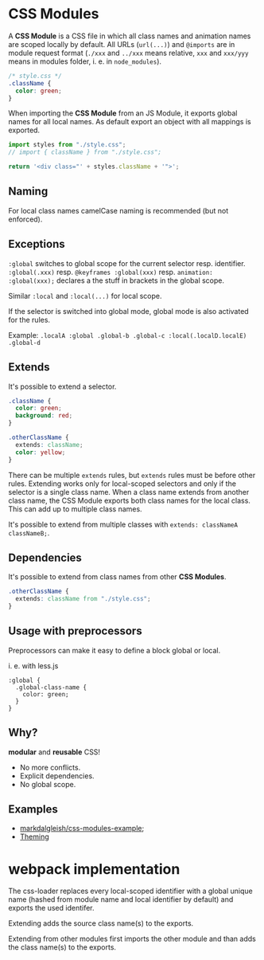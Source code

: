 # CSS Modules

A **CSS Module** is a CSS file in which all class names and animation names are scoped locally by default. All URLs (`url(...)`) and `@imports` are in module request format (`./xxx` and `../xxx` means relative, `xxx` and `xxx/yyy` means in modules folder, i. e. in `node_modules`).

``` css
/* style.css */
.className {
  color: green;
}
```

When importing the **CSS Module** from an JS Module, it exports global names for all local names. As default export an object with all mappings is exported.

``` js
import styles from "./style.css";
// import { className } from "./style.css";

return '<div class="' + styles.className + '">';
```

## Naming

For local class names camelCase naming is recommended (but not enforced).

## Exceptions

`:global` switches to global scope for the current selector resp. identifier. `:global(.xxx)` resp. `@keyframes :global(xxx)` resp. `animation: :global(xxx);` declares a the stuff in brackets in the global scope.

Similar `:local` and `:local(...)` for local scope.

If the selector is switched into global mode, global mode is also activated for the rules.

Example: `.localA :global .global-b .global-c :local(.localD.localE) .global-d`

## Extends

It's possible to extend a selector.

``` css
.className {
  color: green;
  background: red;
}

.otherClassName {
  extends: className;
  color: yellow;
}
```

There can be multiple `extends` rules, but `extends` rules must be before other rules. Extending works only for local-scoped selectors and only if the selector is a single class name. When a class name extends from another class name, the CSS Module exports both class names for the local class. This can add up to multiple class names.

It's possible to extend from multiple classes with `extends: classNameA classNameB;`.

## Dependencies

It's possible to extend from class names from other **CSS Modules**.

``` css
.otherClassName {
  extends: className from "./style.css";
}
```

## Usage with preprocessors

Preprocessors can make it easy to define a block global or local.

i. e. with less.js

``` less
:global {
  .global-class-name {
    color: green;
  }
}
```

## Why?

**modular** and **reusable** CSS!

* No more conflicts.
* Explicit dependencies.
* No global scope.

## Examples

* [markdalgleish/css-modules-example](https://github.com/markdalgleish/css-modules-example);
* [Theming](https://github.com/webpack/css-modules/blob/master/examples/theming.md)

# webpack implementation

The css-loader replaces every local-scoped identifier with a global unique name (hashed from module name and local identifier by default) and exports the used identifer.

Extending adds the source class name(s) to the exports.

Extending from other modules first imports the other module and than adds the class name(s) to the exports.

